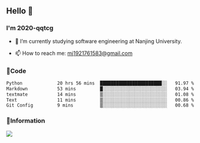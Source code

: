 ## Hello 👋


### I'm 2020-qqtcg

- 🔭 I’m currently studying software engineering at Nanjing University. 
<!-- - 🌱 I’m currently learning MLsys and -->
<!-- - 👯 I’m looking to collaborate on ... -->
<!-- - 🤔 I’m looking for help with ... -->
<!-- - 💬 Ask me about ... -->
- 📫 How to reach me: mj1921761583@gmail.com
<!-- - 😄 Pronouns: ... -->
<!-- - ⚡ Fun fact: ... -->

### 🌱Code
<!--START_SECTION:waka-->

```txt
Python             20 hrs 56 mins  ███████████████████████░░   91.97 %
Markdown           53 mins         █░░░░░░░░░░░░░░░░░░░░░░░░   03.94 %
textmate           14 mins         ▒░░░░░░░░░░░░░░░░░░░░░░░░   01.08 %
Text               11 mins         ▒░░░░░░░░░░░░░░░░░░░░░░░░   00.86 %
Git Config         9 mins          ▒░░░░░░░░░░░░░░░░░░░░░░░░   00.68 %
```

<!--END_SECTION:waka-->

### 💬Information
![](https://github-readme-stats.vercel.app/api?username=2020-qqtcg&theme=buefy&hide_border=false)


<!-- <div align="center"> <img src="https://github-readme-activity-graph.vercel.app/graph?username=2020-qqtcg&theme=minimal" /> </div> -->



